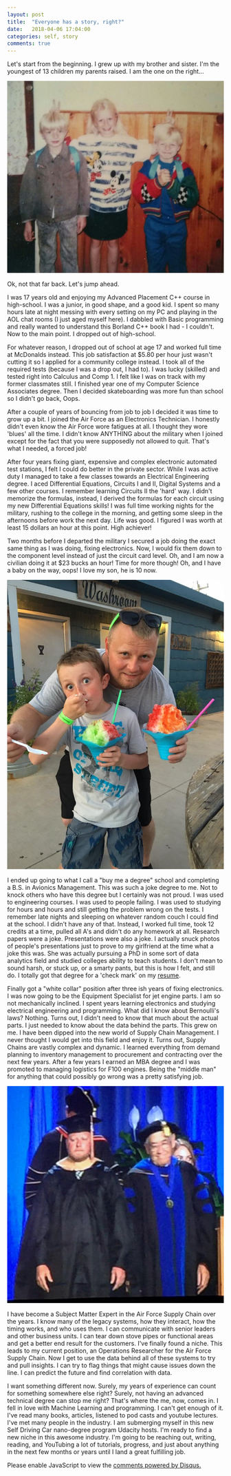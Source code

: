 ```yaml
---
layout: post
title:  "Everyone has a story, right?"
date:   2018-04-06 17:04:00
categories: self, story
comments: true
---
```

Let's start from the beginning. I grew up with my brother and sister. I'm the youngest of 13 children my parents raised. I am the one on the right...

![sibling photo](/images/siblings.jpg)

Ok, not that far back. Let's jump ahead.

I was 17 years old and enjoying my Advanced Placement C++ course in high-school. I was a junior, in good shape, and a good kid. I spent so many hours late at night messing with every setting on my PC and playing in the AOL chat rooms (I just aged myself here). I dabbled with Basic programming and really wanted to understand this Borland C++ book I had - I couldn't.  Now to the main point. I dropped out of high-school.

For whatever reason, I dropped out of school at age 17 and worked full time at McDonalds instead. This job satisfaction at $5.80 per hour just wasn't cutting it so I applied for a community college instead. I took all of the required tests (because I was a drop out, I had to). I was lucky (skilled) and tested right into Calculus and Comp 1. I felt like I was on track with my former classmates still. I finished year one of my Computer Science Associates degree. Then I decided skateboarding was more fun than school so I didn't go back, Oops.

After a couple of years of bouncing from job to job I decided it was time to grow up a bit. I joined the Air Force as an Electronics Technician. I honestly didn't even know the Air Force wore fatigues at all. I thought they wore 'blues' all the time. I didn't know ANYTHING about the military when I joined except for the fact that you were supposedly not allowed to quit. That's what I needed, a forced job!

After four years fixing giant, expensive and complex electronic automated test stations, I felt I could do better in the private sector. While I was active duty I managed to take a few classes towards an Electrical Engineering degree. I aced Differential Equations, Circuits I and II, Digital Systems and a few other courses. I remember learning Circuits II the 'hard' way. I didn't memorize the formulas, instead, I derived the formulas for each circuit using my new Differential Equations skills! I was full time working nights for the military, rushing to the college in the morning, and getting some sleep in the afternoons before work the next day. Life was good. I figured I was worth at least 15 dollars an hour at this point. High achiever!

Two months before I departed the military I secured a job doing the exact same thing as I was doing, fixing electronics. Now, I would fix them down to the component level instead of just the circuit card level. Oh, and I am now a civilian doing it at $23 bucks an hour! Time for more though! Oh, and I have a baby on the way, oops! I love my son, he is 10 now.

![Canton and Dad](/images/cantondad.jpg)

I ended up going to what I call a "buy me a degree" school and completing a B.S. in Avionics Management. This was such a joke degree to me. Not to knock others who have this degree but I certainly was not proud. I was used to engineering courses. I was used to people failing. I was used to studying for hours and hours and still getting the problem wrong on the tests. I remember late nights and sleeping on whatever random couch I could find at the school. I didn't have any of that. Instead, I worked full time, took 12 credits at a time, pulled all A's and didn't do any homework at all. Research papers were a joke. Presentations were also a joke. I actually snuck photos of people's presentations just to prove to my girlfriend at the time what a joke this was. She was actually pursuing a PhD in some sort of data analytics field and studied colleges ability to teach students. I don't mean to sound harsh, or stuck up, or a smarty pants, but this is how I felt, and still do. I totally got that degree for a 'check mark' on my [resume](https://github.com/mtgingrass/Resume/blob/master/Mark%20Gingrass%20Single%20Page%20Resume%20Secure.pdf).

Finally got a "white collar" position after three ish years of fixing electronics. I was now going to be the Equipment Specialist for jet engine parts. I am so not mechanically inclined. I spent years learning electronics and studying electrical engineering and programming. What did I know about Bernoulli's laws? Nothing. Turns out, I didn't need to know that much about the actual parts. I just needed to know about the data behind the parts. This grew on me. I have been dipped into the new world of Supply Chain Management. I never thought I would get into this field and enjoy it. Turns out, Supply Chains are vastly complex and dynamic. I learned everything from demand planning to inventory management to procurement and contracting over the next few years. After a few years I earned an MBA degree and I was promoted to managing logistics for F100 engines. Being the "middle man" for anything that could possibly go wrong was a pretty satisfying job.

![MBA Graduation](/images/mba-graduation.jpg)

I have become a Subject Matter Expert in the Air Force Supply Chain over the years. I know many of the legacy systems, how they interact, how the timing works, and who uses them. I can communicate with senior leaders and other business units. I can tear down stove pipes or functional areas and get a better end result for the customers. I've finally found a niche. This leads to my current position, an Operations Researcher for the Air Force Supply Chain. Now I get to use the data behind all of these systems to try and pull insights. I can try to flag things that might cause issues down the line. I can predict the future and find correlation with data.

I want something different now. Surely, my years of experience can count for something somewhere else right? Surely, not having an advanced technical degree can stop me right? That's where the me, now, comes in. I fell in love with Machine Learning and programming. I can't get enough of it. I've read many books, articles, listened to pod casts and youtube lectures. I've met many people in the industry. I am submerging myself in this new Self Driving Car nano-degree program Udacity hosts. I'm ready to find a new niche in this awesome industry. I'm going to be reaching out, writing, reading, and YouTubing a lot of tutorials, progress, and just about anything in the next few months or years until I land a great fulfilling job.

<div id="disqus_thread"></div>
<script>

/**
*  RECOMMENDED CONFIGURATION VARIABLES: EDIT AND UNCOMMENT THE SECTION BELOW TO INSERT DYNAMIC VALUES FROM YOUR PLATFORM OR CMS.
*  LEARN WHY DEFINING THESE VARIABLES IS IMPORTANT: https://disqus.com/admin/universalcode/#configuration-variables*/
/*
var disqus_config = function () {
this.page.url = PAGE_URL;  // Replace PAGE_URL with your page's canonical URL variable
this.page.identifier = PAGE_IDENTIFIER; // Replace PAGE_IDENTIFIER with your page's unique identifier variable
};
*/
(function() { // DON'T EDIT BELOW THIS LINE
var d = document, s = d.createElement('script');
s.src = 'https://markgingrass.disqus.com/embed.js';
s.setAttribute('data-timestamp', +new Date());
(d.head || d.body).appendChild(s);
})();
</script>
<noscript>Please enable JavaScript to view the <a href="https://disqus.com/?ref_noscript">comments powered by Disqus.</a></noscript>
